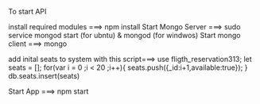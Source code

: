 

To start API

install required modules ===> npm install
Start Mongo Server ===> sudo service mongod start (for ubntu) & mongod (for windwos)
Start mongo client ===> mongo

add inital seats to system with this script===>
 use fligth_reservation313;
 let  seats = []; 
for(var i = 0 ;i < 20 ;i++){
    seats.push({_id:i+1,available:true});
}
db.seats.insert(seats)

Start App ===> npm start